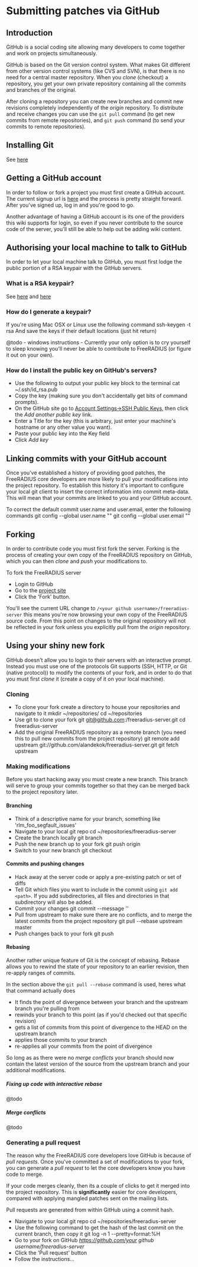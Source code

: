# Submitting patches via GitHub
## Introduction
GitHub is a social coding site allowing many developers to come together and work on projects simultaneously.

GitHub is based on the Git version control system. What makes Git different from other version control systems (like CVS and SVN), is that there is no need for a central master repository. When you _clone_ (checkout) a repository, you get your own private repository containing all the commits and branches of the original. 

After cloning a repository you can create new branches and commit new revisions completely independently of the _origin_ repository. To distribute and receive changes you can use the ``git pull`` command (to get new commits from remote repositories), and ``git push`` command (to send your commits to remote repositories).

## Installing Git
See [here](http://book.git-scm.com/2_installing_git.html)

## Getting a GitHub account
In order to follow or fork a project you must first create a GitHub account. The current signup url is [here](https://github.com/signup/free) and the process is pretty straight forward. After you've signed up, log in and you're good to go.

Another advantage of having a GitHub account is its one of the providers this wiki supports for login, so even if you never contribute to the source code of the server, you'll still be able to help out be adding wiki content. 

## Authorising your local machine to talk to GitHub
In order to let your local machine talk to GitHub, you must first lodge the public portion of a RSA keypair with the GitHub servers.

### What is a RSA keypair?
See [here](http://en.wikipedia.org/wiki/Public-key_cryptography) and [here](http://en.wikipedia.org/wiki/RSA)
### How do I generate a keypair?
If you're using Mac OSX or Linux use the following command
    ssh-keygen -t rsa
And save the keys if their default locations (just hit return)

@todo - windows instructions - Currently your only option is to cry yourself to sleep knowing you'll never be able to contribute to FreeRADIUS (or figure it out on your own).
### How do I install the public key on GitHub's servers?
* Use the following to output your public key block to the terminal
      cat ~/.ssh/id_rsa.pub
* Copy the key (making sure you don't accidentally get bits of command prompts).
* On the GitHub site go to [Account Settings->SSH Public Keys](https://github.com/account/ssh), then click the _Add another public key_ link.
* Enter a Title for the key (this is arbitrary, just enter your machine's hostname or any other value you want).
* Paste your public key into the Key field
* Click _Add key_

## Linking commits with your GitHub account
Once you've established a history of providing good patches, the FreeRADIUS core developers are more likely to pull your modifications into the project repository. To establish this history it's important to configure your local git client to insert the correct information into commit meta-data. This will mean that your commits are linked to you and your GitHub account.

To correct the default commit user.name and user.email, enter the following commands
    git config --global user.name "<Your real name>"
    git config --global user.email "<Email you used to signup with GitHub>"

## Forking
In order to contribute code you must first fork the server. Forking is the process of creating your own copy of the FreeRADIUS repository on GitHub, which you can then _clone_ and _push_ your modifications to.

To fork the FreeRADIUS server

* Login to GitHub
* Go to the [project site](https://github.com/alandekok/freeradius-server)
* Click the 'Fork' button. 

You'll see the current URL change to ``/<your github username>/freeradius-server`` this means you're now browsing your own copy of the FreeRADIUS source code. From this point on changes to the original repository will not be reflected in your fork unless you explicitly pull from the _origin_ repository.

## Using your shiny new fork
GitHub doesn't allow you to login to their servers with an interactive prompt. Instead you must use one of the protocols Git supports (SSH, HTTP, or Git (native protocol)) to modify the contents of your fork, and in order to do that you must first _clone_ it (create a copy of it on your local machine).

### Cloning
* To clone your fork create a directory to house your repositories and navigate to it
      mkdir ~/repositories/
      cd ~/repositories
* Use git to clone your fork
      git git@github.com:<your github username>/freeradius-server.git
      cd freeradius-server
* Add the original FreeRADIUS repository as a remote branch (you need this to pull new commits from the project repository)
      git remote add upstream git://github.com/alandekok/freeradius-server.git
      git fetch upstream
    
### Making modifications
Before you start hacking away you must create a new branch. This branch will serve to group your commits together so that they can be merged back to the project repository later.

#### Branching 
* Think of a descriptive name for your branch, something like 'rlm_foo_segfault_issues'
* Navigate to your local git repo
      cd ~/repositories/freeradius-server
* Create the branch locally
      git branch <my new branch>
* Push the new branch up to your fork
      git push origin <my new branch>
* Switch to your new branch
      git checkout <my new branch>
      
#### Commits and pushing changes
* Hack away at the server code or apply a pre-existing patch or set of diffs
* Tell Git which files you want to include in the commit using ``git add <path>``. If you add subdirectories, all files and directories in that subdirectory will also be added.
* Commit your changes
      git commit --message '<description of changes>'
* Pull from upstream to make sure there are no conflicts, and to merge the latest commits from the project repository
      git pull --rebase upstream master 
* Push changes back to your fork
      git push
      
#### Rebasing
Another rather unique feature of Git is the concept of rebasing. Rebase allows you to rewind the state of your repository to an earlier revision, then re-apply ranges of commits. 

In the section above the ``git pull --rebase`` command is used, heres what that command actually does

* It finds the point of divergence between your branch and the upstream branch you're pulling from
* rewinds your branch to this point (as if you'd checked out that specific revision)
* gets a list of commits from this point of divergence to the HEAD on the upstream branch
* applies those commits to your branch
* re-applies all your commits from the point of divergence

So long as as there were no _merge conflicts_ your branch should now contain the latest version of the source from the upstream branch and your additional modifications.

##### Fixing up code with interactive rebase
@todo

##### Merge conflicts
@todo

### Generating a pull request
The reason why the FreeRADIUS core developers love GitHub is because of _pull requests_. Once you've committed a set of modifications to your fork, you can generate a _pull request_ to let the core developers know you have code to merge.

If your code merges cleanly, then its a couple of clicks to get it merged into the project repository. This is **significantly** easier for core developers, compared with applying mangled patches sent on the mailing lists.

Pull requests are generated from within GitHub using a commit hash.

* Navigate to your local git repo
      cd ~/repositories/freeradius-server
* Use the following command to get the hash of the last commit on the current branch, then copy it
      git log -n 1 --pretty=format:%H
* Go to your fork on GitHub _https://github.com/your github username/freeradius-server_
* Click the 'Pull request' button 
* Follow the instructions...